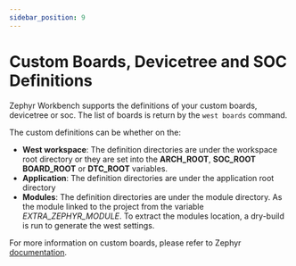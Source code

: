 ```yaml
---
sidebar_position: 9
---
```

# Custom Boards, Devicetree and SOC Definitions

Zephyr Workbench supports the definitions of your custom boards, devicetree or soc. The list of boards is return by the `west boards` command.

The custom definitions can be whether on the:
- **West workspace**: The definition directories are under the workspace root directory or they are set into the **ARCH_ROOT**, **SOC_ROOT** **BOARD_ROOT** or **DTC_ROOT** variables.
- **Application**: The definition directories are under the application root directory
- **Modules**: The definition directories are under the module directory. As the module linked to the project from the variable *EXTRA_ZEPHYR_MODULE*. To extract the modules location, a dry-build is run to generate the west settings.

For more information on custom boards, please refer to Zephyr [documentation](https://docs.zephyrproject.org/latest/develop/application/index.html#custom-board-devicetree-and-soc-definitions).